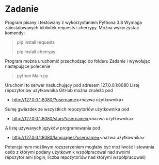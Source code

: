 # Zadanie
Program pisany i testowany z wykorzystaniem Pythona 3.8
Wymaga zainstalowanych bibliotek requests i cherrypy. Można wykorzystać komendy:

> pip install requests
> 
> pip install cherrypy

Program można uruchomić przechodząc do folderu Zadanie i wywołując następujące polecenie

>python Main.py

Uruchomi to serwer nasłuchujący pod adresem 127.0.0.1:8080
Listę repozytoriów użytkownika GitHub można znaleźć pod

- http://127.0.0.1:8080/?username=<nazwa użytkownika>

Sumę gwiazdek ze wszystkich repozytoriów użytkownika pod

-  http://127.0.0.1:8080/stars?username=<nazwa użytkownika>

A listę używanych języków programowania pod

-  http://127.0.0.1:8080/languages?username=<nazwa użytkownika>


Potencjalnym możliwym rozszerzeniem mogłaby być możliwość listowania osób z którymi podany użytkownik współpracował nad swoimi repozytoriami (login, liczba repozytoriów nad którymi współpracowali)
